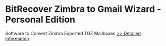 # BitRecover Zimbra to Gmail Wizard - Personal Edition
Software to Convert Zimbra Exported TGZ Mailboxes
[>> Detailed information](https://secure.shareit.com/shareit/product.html?productid=300810051&affiliateid=200057808)